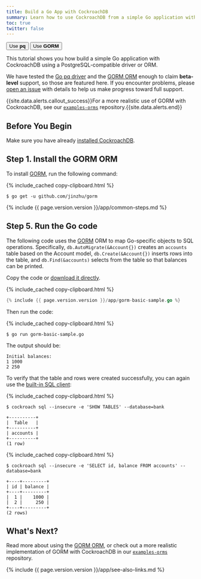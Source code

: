 ```yaml
---
title: Build a Go App with CockroachDB
summary: Learn how to use CockroachDB from a simple Go application with the GORM ORM.
toc: true
twitter: false
---
```


<div class="filters filters-big clearfix">
    <a href="build-a-go-app-with-cockroachdb.html"><button class="filter-button">Use <strong>pq</strong></button></a>
    <a href="build-a-go-app-with-cockroachdb-gorm.html"><button class="filter-button current">Use <strong>GORM</strong></button></a>
</div>

This tutorial shows you how build a simple Go application with CockroachDB using a PostgreSQL-compatible driver or ORM.

We have tested the [Go pq driver](https://godoc.org/github.com/lib/pq) and the [GORM ORM](http://gorm.io) enough to claim **beta-level** support, so those are featured here. If you encounter problems, please [open an issue](https://github.com/cockroachdb/cockroach/issues/new) with details to help us make progress toward full support.

{{site.data.alerts.callout_success}}For a more realistic use of GORM with CockroachDB, see our <a href="https://github.com/cockroachdb/examples-orms"><code>examples-orms</code></a> repository.{{site.data.alerts.end}}


## Before You Begin

Make sure you have already [installed CockroachDB](install-cockroachdb.html).

## Step 1. Install the GORM ORM

To install [GORM](http://gorm.io), run the following command:

{% include_cached copy-clipboard.html %}
~~~ shell
$ go get -u github.com/jinzhu/gorm
~~~

{% include {{ page.version.version }}/app/common-steps.md %}

## Step 5. Run the Go code

The following code uses the [GORM](http://gorm.io) ORM to map Go-specific objects to SQL operations. Specifically, `db.AutoMigrate(&Account{})` creates an `accounts` table based on the Account model, `db.Create(&Account{})` inserts rows into the table, and `db.Find(&accounts)` selects from the table so that balances can be printed.

Copy the code or
<a href="https://raw.githubusercontent.com/cockroachdb/docs/master/_includes/{{ page.version.version }}/app/gorm-basic-sample.go" download>download it directly</a>.

{% include_cached copy-clipboard.html %}
~~~ go
{% include {{ page.version.version }}/app/gorm-basic-sample.go %}
~~~

Then run the code:

{% include_cached copy-clipboard.html %}
~~~ shell
$ go run gorm-basic-sample.go
~~~

The output should be:

~~~
Initial balances:
1 1000
2 250
~~~

To verify that the table and rows were created successfully, you can again use the [built-in SQL client](use-the-built-in-sql-client.html):

{% include_cached copy-clipboard.html %}
~~~ shell
$ cockroach sql --insecure -e 'SHOW TABLES' --database=bank
~~~

~~~
+----------+
|  Table   |
+----------+
| accounts |
+----------+
(1 row)
~~~

{% include_cached copy-clipboard.html %}
~~~ shell
$ cockroach sql --insecure -e 'SELECT id, balance FROM accounts' --database=bank
~~~

~~~
+----+---------+
| id | balance |
+----+---------+
|  1 |    1000 |
|  2 |     250 |
+----+---------+
(2 rows)
~~~

## What's Next?

Read more about using the [GORM ORM](http://gorm.io), or check out a more realistic implementation of GORM with CockroachDB in our [`examples-orms`](https://github.com/cockroachdb/examples-orms) repository.

{% include {{ page.version.version }}/app/see-also-links.md %}
